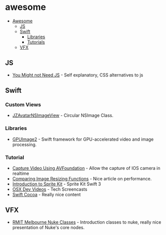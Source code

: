 # awesome

- [Awesome](#awesome)
    - [JS](#js)
    - [Swift](#swift)
        - [Libraries](#libraries)
        - [Tutorials](#tutorial)
    - [VFX](#vfx)



## JS
* [You Might not Need JS](http://youmightnotneedjs.com) - Self explanatory, CSS alternatives to js


## Swift

### Custom Views
* [JZAvatarNSImageView](https://github.com/Swift-Kit/JZAvatarNSImageView) - Circular NSImage Class.

### Libraries
* [GPUImage2](https://github.com/BradLarson/GPUImage2) - Swift framework for GPU-accelerated video and image processing.

### Tutorial
* [Capture Video Using AVFoundation](https://www.invasivecode.com/weblog/AVFoundation-Swift-capture-video/?doing_wp_cron=1477610759.7413361072540283203125) - Allow the capture of IOS camera in realtime
* [Comparing Image Resizing Functions](http://nshipster.com/image-resizing/) - Nice article on performance.
* [Introduction to Sprite Kit](https://www.youtube.com/watch?v=zQ9R_qC6GeY) - Sprite Kit Swift 3 
* [OSX Dev Videos](https://www.youtube.com/user/harryworld/videos) - Tech Screencasts
* [Swift Cocoa](https://www.youtube.com/user/AppleProgramming/videos) - Really nice content

## VFX

* [RMIT Melbourne Nuke Classes](http://opticalenquiry.com/nuke/index.php?title=Main_Page) - Introduction classes to nuke, really nice presentation of Nuke's core nodes.

